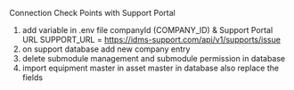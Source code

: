 Connection Check Points with Support Portal

1. add variable in .env file companyId (COMPANY_ID) & Support Portal URL SUPPORT_URL = https://idms-support.com/api/v1/supports/issue
2. on support database add new company entry
3. delete submodule management and submodule permission in database
4. import equipment master in asset master in database also replace the fields
